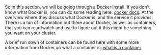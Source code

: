 So in this section, we will be going through a Docker install.  If you don't know what Docker is, you can do some reading here: [docker docs](https://docs.docker.com/get-started/overview/).  At the overview where they discuss what Docker is, and the service it provides.  There is a ton of information out there about Docker, as well as containers, that you can read/watch and use to figure out if this might be something you want on your cluster.  

A brief run down of containers can be found here with some more information from Docker on what a container is: [what is a container](https://www.docker.com/resources/what-container/) 
